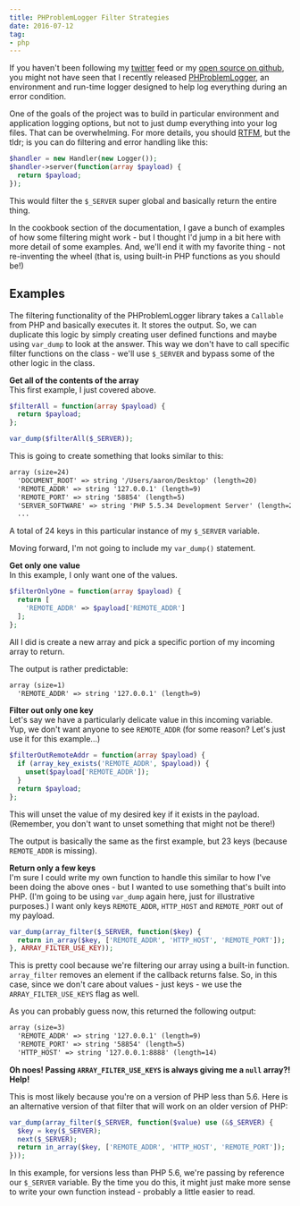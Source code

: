 ```yaml
---
title: PHProblemLogger Filter Strategies
date: 2016-07-12
tag:
- php
---
```

If you haven't been following my [twitter](https://twitter.com/aaronsaray) feed or my [open source on github](https://github.com/aaronsaray), you might not have seen that I recently released [PHProblemLogger](https://github.com/aaronsaray/PHProblemLogger), an environment and run-time logger designed to help log everything during an error condition.  

<!--more-->

One of the goals of the project was to build in particular environment and application logging options, but not to just dump everything into your log files.  That can be overwhelming.  For more details, you should [RTFM](https://github.com/aaronsaray/PHProblemLogger), but the tldr; is you can do filtering and error handling like this:

```php
$handler = new Handler(new Logger());
$handler->server(function(array $payload) {
  return $payload;
});
```

This would filter the `$_SERVER` super global and basically return the entire thing.

In the cookbook section of the documentation, I gave a bunch of examples of how some filtering might work - but I thought I'd jump in a bit here with more detail of some examples.  And, we'll end it with my favorite thing - not re-inventing the wheel (that is, using built-in PHP functions as you should be!)

## Examples

The filtering functionality of the PHProblemLogger library takes a `Callable` from PHP and basically executes it.  It stores the output.  So, we can duplicate this logic by simply creating user defined functions and maybe using `var_dump` to look at the answer.  This way we don't have to call specific filter functions on the class - we'll use `$_SERVER` and bypass some of the other logic in the class.

**Get all of the contents of the array**  
This first example, I just covered above.

```php
$filterAll = function(array $payload) {
  return $payload;
};

var_dump($filterAll($_SERVER));
```

This is going to create something that looks similar to this:

```txt
array (size=24)
  'DOCUMENT_ROOT' => string '/Users/aaron/Desktop' (length=20)
  'REMOTE_ADDR' => string '127.0.0.1' (length=9)
  'REMOTE_PORT' => string '58854' (length=5)
  'SERVER_SOFTWARE' => string 'PHP 5.5.34 Development Server' (length=29)
  ...
```
      
A total of 24 keys in this particular instance of my `$_SERVER` variable.

Moving forward, I'm not going to include my `var_dump()` statement.

**Get only one value**  
In this example, I only want one of the values.

```php
$filterOnlyOne = function(array $payload) {
  return [
    'REMOTE_ADDR' => $payload['REMOTE_ADDR']
  ];
};
```

All I did is create a new array and pick a specific portion of my incoming array to return.

The output is rather predictable:

```txt
array (size=1)
  'REMOTE_ADDR' => string '127.0.0.1' (length=9)
```

**Filter out only one key**  
Let's say we have a particularly delicate value in this incoming variable.  Yup, we don't want anyone to see `REMOTE_ADDR` (for some reason? Let's just use it for this example...)

```php
$filterOutRemoteAddr = function(array $payload) {
  if (array_key_exists('REMOTE_ADDR', $payload)) {
    unset($payload['REMOTE_ADDR']);
  }
  return $payload;
};
```

This will unset the value of my desired key if it exists in the payload.  (Remember, you don't want to unset something that might not be there!)

The output is basically the same as the first example, but 23 keys (because `REMOTE_ADDR` is missing).

**Return only a few keys**  
I'm sure I could write my own function to handle this similar to how I've been doing the above ones - but I wanted to use something that's built into PHP.  (I'm going to be using `var_dump` again here, just for illustrative purposes.)  I want only keys `REMOTE_ADDR`, `HTTP_HOST` and `REMOTE_PORT` out of my payload.

```php
var_dump(array_filter($_SERVER, function($key) {
  return in_array($key, ['REMOTE_ADDR', 'HTTP_HOST', 'REMOTE_PORT']);
}, ARRAY_FILTER_USE_KEY));
```

This is pretty cool because we're filtering our array using a built-in function.  `array_filter` removes an element if the callback returns false.  So, in this case, since we don't care about values - just keys - we use the `ARRAY_FILTER_USE_KEYS` flag as well.  

As you can probably guess now, this returned the following output:

```txt
array (size=3)
  'REMOTE_ADDR' => string '127.0.0.1' (length=9)
  'REMOTE_PORT' => string '58854' (length=5)
  'HTTP_HOST' => string '127.0.0.1:8888' (length=14)
```
      
**Oh noes! Passing `ARRAY_FILTER_USE_KEYS` is always giving me a `null` array?! Help!**

This is most likely because you're on a version of PHP less than 5.6.  Here is an alternative version of that filter that will work on an older version of PHP:

```php
var_dump(array_filter($_SERVER, function($value) use (&$_SERVER) {
  $key = key($_SERVER);
  next($_SERVER);
  return in_array($key, ['REMOTE_ADDR', 'HTTP_HOST', 'REMOTE_PORT']);
}));
```

In this example, for versions less than PHP 5.6, we're passing by reference our `$_SERVER` variable.  By the time you do this, it might just make more sense to write your own function instead - probably a little easier to read.
